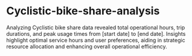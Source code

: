 # Cyclistic-bike-share-analysis
Analyzing Cyclistic bike share data revealed total operational hours, trip durations, and peak usage times from [start date] to [end date]. Insights highlight optimal service hours and user preferences, aiding in strategic resource allocation and enhancing overall operational efficiency.
